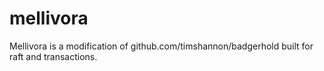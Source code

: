 # mellivora
Mellivora is a modification of github.com/timshannon/badgerhold built for raft and transactions.
